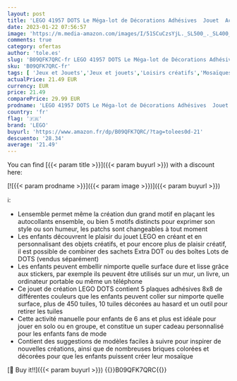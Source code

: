```yaml
---
layout: post
title: 'LEGO 41957 DOTS Le Méga-lot de Décorations Adhésives  Jouet  Activité Manuelle 5-en-1 Création  Autocollant Personnalisé pour Téléphone  Cadeau Enfants'
date: 2023-01-22 07:56:57
image: 'https://m.media-amazon.com/images/I/51SCuCzsYjL._SL500_._SL400_.jpg'
comments: true
category: ofertas
author: 'tole.es'
slug: 'B09QFK7QRC-fr LEGO 41957 DOTS Le Méga-lot de Décorations Adhésives Jouet...'
sku: 'B09QFK7QRC-fr'
tags: [ 'Jeux et Jouets','Jeux et jouets','Loisirs créatifs','Mosaïques','lego','🇫🇷', ]
actualPrice: 21.49 EUR
currency: EUR
price: 21.49
comparePrice: 29.99 EUR
prodname: 'LEGO 41957 DOTS Le Méga-lot de Décorations Adhésives  Jouet  Activité Manuelle 5-en-1 Création  Autocollant Personnalisé pour Téléphone  Cadeau Enfants'
country: 'fr'
flag: '🇫🇷'
brand: 'LEGO'
buyurl: 'https://www.amazon.fr/dp/B09QFK7QRC/?tag=tolees0d-21'
descuento: '28.34'
average: '21.49'
---
```


You can find [{{< param title >}}]({{< param buyurl >}}) with a discount here:

[![{{< param prodname >}}]({{< param image >}})]({{< param buyurl >}})

ℹ️:

- Lensemble permet même la création dun grand motif en plaçant les autocollants ensemble, ou bien 5 motifs distincts pour exprimer son style ou son humeur, les patchs sont changeables à tout moment
- Les enfants découvrent le plaisir du jouet LEGO en créant et en personnalisant des objets créatifs, et pour encore plus de plaisir créatif, il est possible de combiner des sachets Extra DOT ou des boîtes Lots de DOTS (vendus séparément)
- Les enfants peuvent embellir nimporte quelle surface dure et lisse grâce aux stickers, par exemple ils peuvent être utilisés sur un mur, un livre, un ordinateur portable ou même un téléphone
- Ce jouet de création LEGO DOTS contient 5 plaques adhésives 8x8 de différentes couleurs que les enfants peuvent coller sur nimporte quelle surface, plus de 450 tuiles, 10 tuiles décorées au hasard et un outil pour retirer les tuiles
- Cette activité manuelle pour enfants de 6 ans et plus est idéale pour jouer en solo ou en groupe, et constitue un super cadeau personnalisé pour les enfants fans de mode
- Contient des suggestions de modèles faciles à suivre pour inspirer de nouvelles créations, ainsi que de nombreuses briques colorées et décorées pour que les enfants puissent créer leur mosaïque

[🛒 Buy it!!]({{< param buyurl >}})
{{<world>}}B09QFK7QRC{{</world>}}
